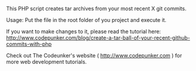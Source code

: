 This PHP script creates tar archives from your most recent X git commits.

Usage: Put the file in the root folder of you project and execute it.

If you want to make changes to it, please read the tutorial here: http://www.codepunker.com/blog/create-a-tar-ball-of-your-recent-github-commits-with-php

Check out The Codeunker's website ( http://www.codepunker.com ) for more web development tutorials.